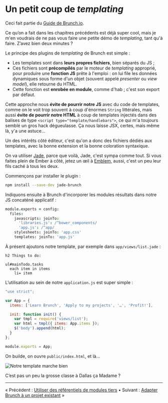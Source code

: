 # Un petit coup de *templating*

Ceci fait partie du [Guide de Brunch.io](README.md).

Ce qu’on a fait dans les chapitres précédents est déjà super cool, mais je m'en voudrais de ne pas vous faire une petite démo de *templating*, tant qu'à faire.  Z’avez bien deux minutes ?

Le principe des plugins de *templating* de Brunch est simple :

  * Les templates sont dans **leurs propres fichiers**, bien séparés du JS ;
  * Ces fichiers sont **précompilés** par le moteur de *templating* approprié, pour produire une **fonction JS** prête à l'emploi : on lui file les données dynamiques sous forme d'un objet (souvent appelé *presenter* ou *view model*), elle retourne du HTML.
  * Cette fonction est **enrobée en module**, comme d'hab ; c'est son export par défaut.

Cette approche nous **évite de pourrir notre JS** avec du code de templates, comme on le voit trop souvent à coup d'énormes `String` littérales, mais aussi **évite de pourrir notre HTML** à coup de templates injectés dans des balises de type `<script type="template/handlebars">`, ce qui m'a toujours semblé un gros hack dégueulasse.  Ça nous laisse JSX, certes, mais même là, y'a une astuce…

Un des intérêts côté éditeur, c'est qu'on a donc des fichiers dédiés aux templates, avec la bonne extension et la bonne coloration syntaxique.

On va utiliser [Jade](http://jade-lang.com/), parce que voilà, Jade, c'est sympa comme tout.  Si vous faites plein de Ember à côté, jetez un œil à [Emblem](http://emblemjs.com/), aussi, c'est un peu leur fils caché à tous les deux.

Commençons par installer le plugin :

```sh
npm install --save-dev jade-brunch
```

Indiquons ensuite à Brunch d'incorporer les modules résultats dans notre JS concaténé applicatif :

```coffeescript
module.exports = config:
  files:
    javascripts: joinTo:
      'libraries.js': /^bower_components/
      'app.js': /^app/
    stylesheets: joinTo: 'app.css'
    templates: joinTo: 'app.js'
```

À présent ajoutons notre template, par exemple dans `app/views/list.jade` :

```jade
h2 Things to do:

ul#mainTodo.tasks
  each item in items
    li= item
```

L’utilisation au sein de notre `application.js` est super simple :

```javascript
"use strict";

var App = {
  items: ['Learn Brunch', 'Apply to my projects', '…', 'Profit!'],

  init: function init() {
    var tmpl = require('views/list');
    var html = tmpl({ items: App.items });
    $('body').append(html);
  }
};

module.exports = App;
```

On builde, on ouvre `public/index.html`, et là…

![Notre template marche bien](../images/brunch-simple-templating.png)

C’est pas un peu la grosse classe à Dallas ça Madame ?

----

« Précédent : [Utiliser des référentiels de modules tiers](chapter05-using-third-party-registries.md) • Suivant : [Adapter Brunch à un projet existant](chapter07-using-brunch-on-legacy-code.md) »
